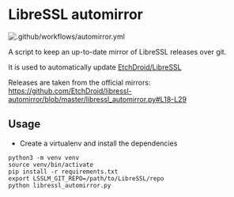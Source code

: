 # LibreSSL automirror

![.github/workflows/automirror.yml](https://github.com/EtchDroid/libressl-automirror/workflows/.github/workflows/automirror.yml/badge.svg?branch=master)

A script to keep an up-to-date mirror of LibreSSL releases over git.

It is used to automatically update [EtchDroid/LibreSSL](https://github.com/EtchDroid/LibreSSL)

Releases are taken from the official mirrors:
https://github.com/EtchDroid/libressl-automirror/blob/master/libressl_automirror.py#L18-L29

## Usage

- Create a virtualenv and install the dependencies

```
python3 -m venv venv
source venv/bin/activate
pip install -r requirements.txt
export LSSLM_GIT_REPO=/path/to/LibreSSL/repo
python libressl_automirror.py
```

